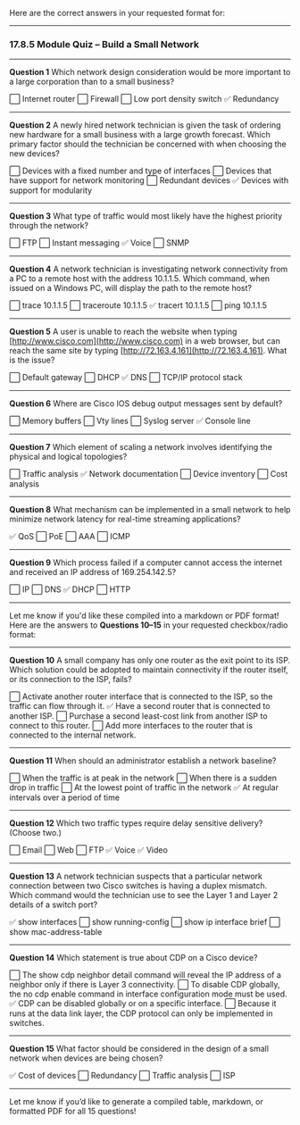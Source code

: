 Here are the correct answers in your requested format for:

---

### **17.8.5 Module Quiz – Build a Small Network**

---

**Question 1**
Which network design consideration would be more important to a large corporation than to a small business?

⬜ Internet router
⬜ Firewall
⬜ Low port density switch
✅ Redundancy

---

**Question 2**
A newly hired network technician is given the task of ordering new hardware for a small business with a large growth forecast. Which primary factor should the technician be concerned with when choosing the new devices?

⬜ Devices with a fixed number and type of interfaces
⬜ Devices that have support for network monitoring
⬜ Redundant devices
✅ Devices with support for modularity

---

**Question 3**
What type of traffic would most likely have the highest priority through the network?

⬜ FTP
⬜ Instant messaging
✅ Voice
⬜ SNMP

---

**Question 4**
A network technician is investigating network connectivity from a PC to a remote host with the address 10.1.1.5. Which command, when issued on a Windows PC, will display the path to the remote host?

⬜ trace 10.1.1.5
⬜ traceroute 10.1.1.5
✅ tracert 10.1.1.5
⬜ ping 10.1.1.5

---

**Question 5**
A user is unable to reach the website when typing [http://www.cisco.com](http://www.cisco.com) in a web browser, but can reach the same site by typing [http://72.163.4.161](http://72.163.4.161). What is the issue?

⬜ Default gateway
⬜ DHCP
✅ DNS
⬜ TCP/IP protocol stack

---

**Question 6**
Where are Cisco IOS debug output messages sent by default?

⬜ Memory buffers
⬜ Vty lines
⬜ Syslog server
✅ Console line

---

**Question 7**
Which element of scaling a network involves identifying the physical and logical topologies?

⬜ Traffic analysis
✅ Network documentation
⬜ Device inventory
⬜ Cost analysis

---

**Question 8**
What mechanism can be implemented in a small network to help minimize network latency for real-time streaming applications?

✅ QoS
⬜ PoE
⬜ AAA
⬜ ICMP

---

**Question 9**
Which process failed if a computer cannot access the internet and received an IP address of 169.254.142.5?

⬜ IP
⬜ DNS
✅ DHCP
⬜ HTTP

---

Let me know if you'd like these compiled into a markdown or PDF format!
Here are the answers to **Questions 10–15** in your requested checkbox/radio format:

---

**Question 10**
A small company has only one router as the exit point to its ISP. Which solution could be adopted to maintain connectivity if the router itself, or its connection to the ISP, fails?

⬜ Activate another router interface that is connected to the ISP, so the traffic can flow through it.
✅ Have a second router that is connected to another ISP.
⬜ Purchase a second least-cost link from another ISP to connect to this router.
⬜ Add more interfaces to the router that is connected to the internal network.

---

**Question 11**
When should an administrator establish a network baseline?

⬜ When the traffic is at peak in the network
⬜ When there is a sudden drop in traffic
⬜ At the lowest point of traffic in the network
✅ At regular intervals over a period of time

---

**Question 12**
Which two traffic types require delay sensitive delivery? (Choose two.)

⬜ Email
⬜ Web
⬜ FTP
✅ Voice
✅ Video

---

**Question 13**
A network technician suspects that a particular network connection between two Cisco switches is having a duplex mismatch. Which command would the technician use to see the Layer 1 and Layer 2 details of a switch port?

✅ show interfaces
⬜ show running-config
⬜ show ip interface brief
⬜ show mac-address-table

---

**Question 14**
Which statement is true about CDP on a Cisco device?

⬜ The show cdp neighbor detail command will reveal the IP address of a neighbor only if there is Layer 3 connectivity.
⬜ To disable CDP globally, the no cdp enable command in interface configuration mode must be used.
✅ CDP can be disabled globally or on a specific interface.
⬜ Because it runs at the data link layer, the CDP protocol can only be implemented in switches.

---

**Question 15**
What factor should be considered in the design of a small network when devices are being chosen?

✅ Cost of devices
⬜ Redundancy
⬜ Traffic analysis
⬜ ISP

---

Let me know if you’d like to generate a compiled table, markdown, or formatted PDF for all 15 questions!



